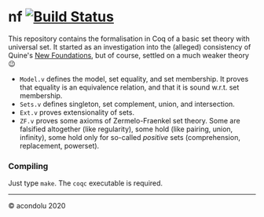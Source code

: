 # nf [![Build Status](https://travis-ci.com/acondolu/nf.svg?branch=master)](https://travis-ci.com/acondolu/nf)

This repository contains the formalisation in Coq of a basic set theory with universal set. It started as an investigation into the (alleged) consistency of Quine's [New Foundations](https://plato.stanford.edu/entries/quine-nf/), but of course, settled on a much weaker theory 😉

- `Model.v` defines the model, set equality, and set membership. It proves that equality is an equivalence relation, and that it is sound w.r.t. set membership.
- `Sets.v` defines singleton, set complement, union, and intersection.
- `Ext.v` proves extensionality of sets.
- `ZF.v` proves some axioms of Zermelo-Fraenkel set theory.
  Some are falsified altogether (like regularity), some hold (like pairing, union, infinity), some hold only for so-called _positive_ sets (comprehension, replacement, powerset).

### Compiling
Just type `make`. The `coqc` executable is required.

---

© acondolu 2020